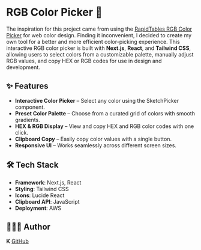 # RGB Color Picker 🎨

The inspiration for this project came from using the [RapidTables RGB Color Picker](https://www.rapidtables.com/web/color/RGB_Color.html) for web color design. Finding it inconvenient, I decided to create my own tool for a better and more efficient color-picking experience. This interactive RGB color picker is built with **Next.js**, **React**, and **Tailwind CSS**, allowing users to select colors from a customizable palette, manually adjust RGB values, and copy HEX or RGB codes for use in design and development.

## ✨ Features

- **Interactive Color Picker** – Select any color using the SketchPicker component.
- **Preset Color Palette** – Choose from a curated grid of colors with smooth gradients.
- **HEX & RGB Display** – View and copy HEX and RGB color codes with one click.
- **Clipboard Copy** – Easily copy color values with a single button.
- **Responsive UI** – Works seamlessly across different screen sizes.

## 🛠️ Tech Stack

- **Framework**: Next.js, React
- **Styling**: Tailwind CSS
- **Icons**: Lucide React
- **Clipboard API**: JavaScript
- **Deployment**: AWS


## 👩🏻‍💻 Author
**K** [GitHub](https://github.com/kakosd)

